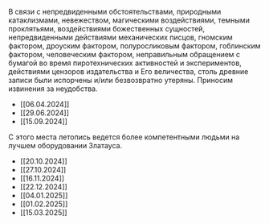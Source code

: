 В связи с непредвиденными обстоятельствами, природными катаклизмами, невежеством, магическими воздействиями, темными проклятьями, воздействиями божественных сущностей, непредвиденными действиями механических писцов, гномским фактором, дроуским фактором, полуросликовым фактором, гоблинским фактором, человеческим фактором, неправильным обращением с бумагой во время пиротехнических активностей и экспериментов, действиями цензоров издательства и Его величества, столь древние записи были испорчены и/или безвозвратно утеряны. Приносим извинения за неудобства.
- [[06.04.2024]]
- [[29.06.2024]]
- [[15.09.2024]]

С этого места летопись ведется более компетентными людьми на лучшем оборудовании Златауса.
- [[20.10.2024]]
- [[27.10.2024]]
- [[16.11.2024]]
- [[22.12.2024]]
- [[04.01.2025]]
- [[01.02.2025]]
- [[15.03.2025]]